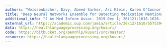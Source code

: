 ```yaml
---
authors: "Weissenbacher, Davy, Abeed Sarker, Ari Klein, Karen O'Connor, Arjun Magge Ranganatha, and Graciela Gonzalez-Hernandez"
title: "Deep Neural Networks Ensemble for Detecting Medication Mentions in Tweets."
additional_info: "J Am Med Inform Assoc. 2019 Dec 1; 26(12):1618-1626. DOI: 10.1093/jamia/ocz156. PMID: 31562510; PMCID: PMC6857507." 
external_url: https://academic.oup.com/jamia/article/26/12/1618/5575394
data: https://healthlanguageprocessing.org/kusuri/
code: https://bitbucket.org/pennhlp/kusuri/src/master/
resource: https://healthlanguageprocessing.org/kusuri/
---
```

